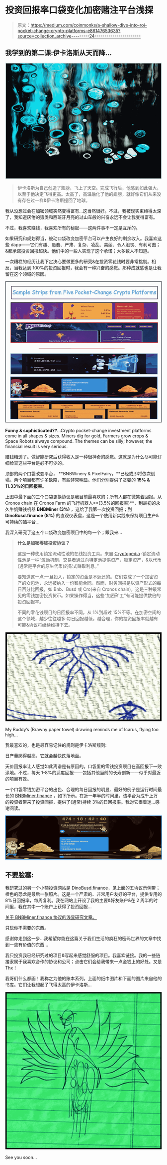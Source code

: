 # 投资回报率口袋变化加密赌注平台浅探

> 原文：<https://medium.com/coinmonks/a-shallow-dive-into-roi-pocket-change-crypto-platforms-e86147653635?source=collection_archive---------24----------------------->

## 我学到的第二课:伊卡洛斯从天而降…

![](img/6b1262d9a6aaf3f396485bcfef1c91ab.png)

> 伊卡洛斯为自己创造了翅膀，飞上了天空。完成飞行后，他感到如此强大，以至于他决定飞得更高。太高了，高温融化了他的翅膀，就好像它们从来没有存在过一样&伊卡洛斯撞回了地球。

我从没想过会在加密领域突然变得富有…这当然很好。不过，我被现实束缚得太深了，我知道厌倦的猿类和西班牙月亮的过山车般的兴奋永远不会让我变得富有。

不过，我喜欢赚钱，我喜欢所有的秘密——这两件事不一定是互斥的。

如果研究和规划得当，被动口袋改变加密平台可以产生良好的剩余收入。我喜欢这些 dapp——它们有趣、愚蠢、严肃、复杂、凌乱、美丽、令人沮丧、有利可图；&都承诺投资回报超快。他们中的一些人实现了这个承诺；大多数人不知道。

一次糟糕的经历让我下定决心要做更多的研究&在投资零花钱时要非常挑剔。相反，当我达到 100%的投资回报时，我会有一种兴奋的感觉。那种成就感也是让我留在这个领域的原因。

[![](img/914375260ee6a90a5e216049743ab4d8.png)](https://bnbminer.finance?ref=0x2c38B81a649ff4bF4F515Cef7216d52834B30d63)

**Funny & sophisticated??**…Crypto pocket-change investment platforms come in all shapes & sizes. Miners dig for gold, Farmers grow crops & Space Robots always compound. The themes can be silly; however, the financial result is very serious.

赔钱糟透了。做智能研究后获得收入是一种很神奇的感觉。这就是为什么尽可能仔细检查这些平台是必不可少的。

顶部的两个口袋改变平台， **BNBWinery & PixelFairy，**已经或即将依次倒塌。两个项目都有许多缺陷，有些非常明显。他们分别提供了贪婪的 **15% & 11.33%的日回报率**。

上图中最下面的三个口袋更换协议是我目前最喜欢的；所有人都在微笑着回报。从 Cronos chain 在 Cronos Farm 的飞行机器人**(3.5%的回报率)**，到最初的永久牛奶赚钱机器 **BNBMiner (3%)** ，这给了我第一次投资回报；到 **DinoBusd.finance (8%)** 的直观仪表盘，这是一个使用新实践来保持项目生产&可持续的酷平台…

我深入研究了这五个口袋改变加密项目中的每一个；跟我来…

> **什么是加密零钱投资协议？**
> 
> 这是一种使用锁定流动性池的在线投资工具。来自 [Cryptopedia](https://www.gemini.com/cryptopedia/glossary) :锁定流动性池是一种“激励机制，交易者通过向特定池提供资产，锁定资产，&以代币(通常是平台的原生代币)的形式赚取利息。”
> 
> 要知道这一点:一旦投入，锁定的资金是不返还的。它们变成了一个加密资产的众包池，永远被纳入一份智能合同。然而，财务回报是以资产形式的每日百分比回报，如 Bnb、Busd 或 Cro(来自 Cronos chain)，这是三种最常见的零钱加密投资货币。如果操作得当，这些“加密矿工”有可能提供数倍的投资回报率。
> 
> 不同的零花钱项目的日回报率不同，从 1%到超过 15%不等。在加密空间的这个领域，越少往往越多:每日回报越低，越合理，你的投资回报率就越有可能&协议将继续维持下去。

[![](img/fcc3d0dc9b3673e3256ce09d21c961df.png)](https://medium.com/@jebalucas)

My Buddy’s (Brawny paper towel) drawing reminds me of Icarus, flying too high…

我最喜欢的，也是最容易记住的规则是伊卡洛斯规则:

日产量爬得越高，它就会越快跌落地面。

天价回报率让人感觉如此离谱是有原因的。口袋里的零钱投资项目在高回报下一败涂地。不过，每天 1-8%的适度回报——包括其他当前的长寿创新——似乎对最近的项目有效。

一个口袋零钱加密平台的出色、合理的每日回报的明显、最好的例子是运行时间最长的 [BNBMiner.finance](https://bnbminer.finance?ref=0x2c38B81a649ff4bF4F515Cef7216d52834B30d63) ，如下所示。在近一年半的时间里，该平台为成千上万的投资者带来了投资回报，提供了(通常)持续 3%的日回报率。我对它很着迷…感谢阅读。

[![](img/9b93955873218c98a654b84fdccf07ca.png)](https://bnbminer.finance/?ref=0x66ab1C0978Df3AC4c9cfa0b9e8bd6EcE4B57Ee9d)

## 不要脸塞:

我研究过的另一个小额投资网站是 DinoBusd.finance，见上面的五协议示例带；橙色的恐龙是最后一张照片。这是一个严肃的、非常用户友好的平台，提供专用的 8%日回报率，每周复利。我在网站上开设了我的主要&好友账户&在 2 周半的时间里，我在其中一个账户上获得了投资回报…

[关于 BNBMiner.finance 协议的浅显研究文章。](/@jebalucas/what-the-heck-is-happening-with-bnbminer-finance-82a6d98f857f)

只玩你不需要的东西。

感谢你走到这一步…我希望你能在这篇关于我们生活的疯狂的密码世界的文章中找到一些有价值的东西…

我只投资我已经研究过的项目&写起来感觉舒服的项目。我喜欢链接。我的一些链接隶属于我喜欢合作的协议和公司；点击它们会给我带来一点金钱上的好处。又是 Thx！

我哥们什么都画！我称之为他的账本系列。上面的纸巾图片和下面的图片来自他的书库。它们让我想起了飞得太高的伊卡洛斯…

![](img/6e0a7690f3ef8ef44cc32dcb211364fa.png)

See you soon…